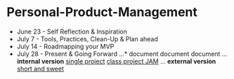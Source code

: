 # Personal-Product-Management

* June 23 - Self Reflection & Inspiration
* July 7 - Tools, Practices, Clean-Up & Plan ahead
* July 14 - Roadmapping your MVP
* July 28 - Present & Going Forward
...* document document document
... **internal version** [single project](https://fallsfpc2015.hackpad.com/Selfie-Face-Replacement-uEzlDi5Do32)  [class project JAM](https://fallsfpc2015.hackpad.com/Final-Project-JAM--ioluHxkZtkD)
... **external version** [short and sweet](https://fallsfpc2015.hackpad.com/Showcase-texts-P9k3aycSQfb)
